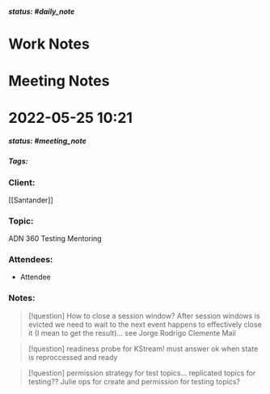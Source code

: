 ##### status: #daily_note 

# Work Notes

# Meeting Notes

# 2022-05-25 10:21
##### status: #meeting_note
##### Tags:

### Client:
[[Santander]]
### Topic:
ADN 360 Testing Mentoring
### Attendees:
* Attendee
### Notes:

> [!question] How to close a session window?
> After session windows is evicted we need to wait to the next event happens to effectively close it (I mean to get the result)... see Jorge Rodrigo Clemente Mail

> [!question] 
> readiness probe for KStream! must answer ok when state is reproccessed and ready

> [!question]
> permission strategy for test topics... replicated topics for testing?? Julie ops for create and permission for testing topics?


